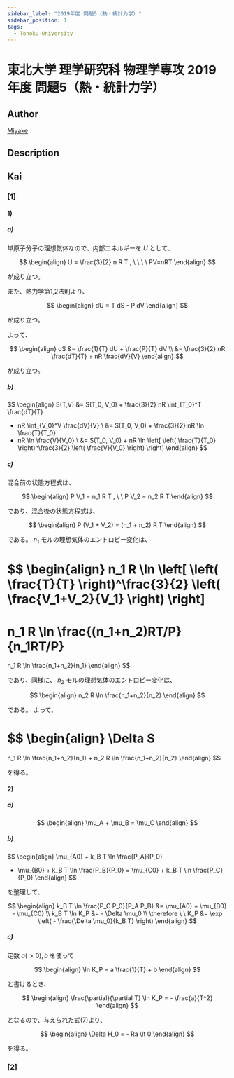 ```yaml
---
sidebar_label: "2019年度 問題5（熱・統計力学）"
sidebar_position: 1
tags:
  - Tohoku-University
---
```

# 東北大学 理学研究科 物理学専攻 2019年度 問題5（熱・統計力学）

## **Author**
[Miyake](https://miyake.github.io/exams/index.html)

## **Description**

## **Kai**
### \[1\]
#### 1)
##### a)
単原子分子の理想気体なので、内部エネルギーを $U$ として、

$$
\begin{align}
U = \frac{3}{2} n R T
, \ \ \ \ 
PV=nRT
\end{align}
$$

が成り立つ。

また、熱力学第1,2法則より、

$$
\begin{align}
dU = T dS - P dV
\end{align}
$$

が成り立つ。

よって、

$$
\begin{align}
dS
&= \frac{1}{T} dU + \frac{P}{T} dV
\\
&= \frac{3}{2} nR \frac{dT}{T} + nR \frac{dV}{V}
\end{align}
$$

が成り立つ。

##### b)

$$
\begin{align}
S(T,V)
&= S(T_0, V_0) + \frac{3}{2} nR \int_{T_0}^T \frac{dT}{T}
+ nR \int_{V_0}^V \frac{dV}{V}
\\
&= S(T_0, V_0) + \frac{3}{2} nR \ln \frac{T}{T_0}
+ nR \ln \frac{V}{V_0}
\\
&= S(T_0, V_0) + nR \ln \left[
\left( \frac{T}{T_0} \right)^\frac{3}{2} \left( \frac{V}{V_0} \right)
\right]
\end{align}
$$

##### c)
混合前の状態方程式は、

$$
\begin{align}
P V_1 = n_1 R T
, \ \ 
P V_2 = n_2 R T
\end{align}
$$

であり、混合後の状態方程式は、

$$
\begin{align}
P (V_1 + V_2) = (n_1 + n_2) R T
\end{align}
$$

である。
$n_1$ モルの理想気体のエントロピー変化は、

$$
\begin{align}
n_1 R \ln \left[
\left( \frac{T}{T} \right)^\frac{3}{2} \left( \frac{V_1+V_2}{V_1} \right)
\right]
=
n_1 R \ln \frac{(n_1+n_2)RT/P}{n_1RT/P}
=
n_1 R \ln \frac{n_1+n_2}{n_1}
\end{align}
$$

であり、同様に、 $n_2$ モルの理想気体のエントロピー変化は、

$$
\begin{align}
n_2 R \ln \frac{n_1+n_2}{n_2}
\end{align}
$$

である。
よって、

$$
\begin{align}
\Delta S
=
n_1 R \ln \frac{n_1+n_2}{n_1}
+
n_2 R \ln \frac{n_1+n_2}{n_2}
\end{align}
$$

を得る。

#### 2)
##### a)

$$
\begin{align}
\mu_A + \mu_B = \mu_C
\end{align}
$$

##### b)

$$
\begin{align}
\mu_{A0} + k_B T \ln \frac{P_A}{P_0}
+ \mu_{B0} + k_B T \ln \frac{P_B}{P_0}
= \mu_{C0} + k_B T \ln \frac{P_C}{P_0}
\end{align}
$$

を整理して、

$$
\begin{align}
k_B T \ln \frac{P_C P_0}{P_A P_B}
&= \mu_{A0} + \mu_{B0} - \mu_{C0}
\\
k_B T \ln K_P &= - \Delta \mu_0
\\
\therefore \ \ 
K_P &= \exp \left( - \frac{\Delta \mu_0}{k_B T} \right)
\end{align}
$$

##### c)
定数 $a (\gt 0), b$ を使って

$$
\begin{align}
\ln K_P = a \frac{1}{T} + b
\end{align}
$$

と書けるとき、

$$
\begin{align}
\frac{\partial}{\partial T} \ln K_P = - \frac{a}{T^2}
\end{align}
$$

となるので、与えられた式(7)より、

$$
\begin{align}
\Delta H_0 = - Ra \lt 0
\end{align}
$$

を得る。

### \[2\]
